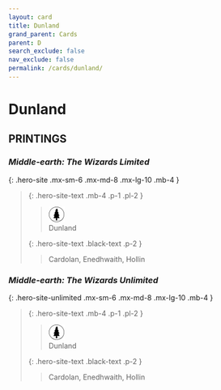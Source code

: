 ```yaml
---
layout: card
title: Dunland
grand_parent: Cards
parent: D
search_exclude: false
nav_exclude: false
permalink: /cards/dunland/
---
```


# Dunland


## PRINTINGS


### _Middle-earth: The Wizards Limited_

{: .hero-site .mx-sm-6 .mx-md-8 .mx-lg-10 .mb-4 }
> {: .hero-site-text .mb-4 .p-1 .pl-2 }
> > <div class="card-mp"><img src="/assets/images/wilderness.svg"></div>
> > <div class="character-card-name">Dunland</div>
>
> {: .hero-site-text .black-text .p-2 }
> > Cardolan, Enedhwaith, Hollin 
> 

### _Middle-earth: The Wizards Unlimited_

{: .hero-site-unlimited .mx-sm-6 .mx-md-8 .mx-lg-10 .mb-4 }
> {: .hero-site-text .mb-4 .p-1 .pl-2 }
> > <div class="card-mp"><img src="/assets/images/wilderness.svg"></div>
> > <div class="character-card-name">Dunland</div>
>
> {: .hero-site-text .black-text .p-2 }
> > Cardolan, Enedhwaith, Hollin 
> 
